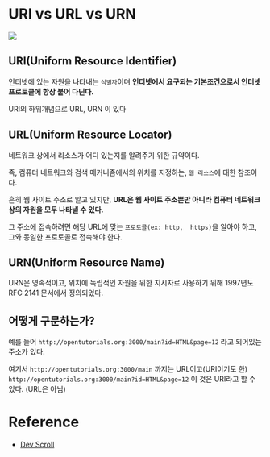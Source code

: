 
# URI vs URL vs URN


![](https://www.charlezz.com/wordpress/wp-content/uploads/2021/02/www.charlezz.com-uri-url-uri-url-300x300.png)


## URI(Uniform Resource Identifier)

인터넷에 있는 자원을 나타내는 `식별자`이며 **인터넷에서 요구되는 기본조건으로서 인터넷 프로토콜에 항상 붙어 다닌다.** 

URI의 하위개념으로 URL, URN 이 있다

## URL(Uniform Resource Locator)

네트워크 상에서 리소스가 어디 있는지를 알려주기 위한 규약이다.

즉, 컴퓨터 네트워크와 검색 메커니즘에서의 위치를 지정하는, `웹 리소스`에 대한 참조이다. 

흔히 웹 사이트 주소로 알고 있지만, **URL은 웹 사이트 주소뿐만 아니라 컴퓨터 네트워크상의 자원을 모두 나타낼 수 있다.**

그 주소에 접속하려면 해당 URL에 맞는 `프로토콜(ex: http,  https)`을 알아야 하고, 그와 동일한 프로토콜로 접속해야 한다.


## URN(Uniform Resource Name)

URN은 영속적이고, 위치에 독립적인 자원을 위한 지시자로 사용하기 위해 1997년도 RFC 2141 문서에서 정의되었다.


## 어떻게 구문하는가?

예를 들어 `http://opentutorials.org:3000/main?id=HTML&page=12` 라고 되어있는 주소가 있다.

여기서 `http://opentutorials.org:3000/main` 까지는 URL이고(URI이기도 한)
`http://opentutorials.org:3000/main?id=HTML&page=12` 이 것은 URI라고 할 수 있다. (URL은 아님)


# Reference
- [Dev Scroll](https://inpa.tistory.com/entry/WEB-%F0%9F%8C%90-URL-URI-%EC%B0%A8%EC%9D%B4)